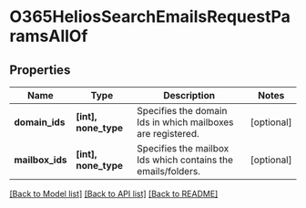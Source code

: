 # O365HeliosSearchEmailsRequestParamsAllOf


## Properties
Name | Type | Description | Notes
------------ | ------------- | ------------- | -------------
**domain_ids** | **[int], none_type** | Specifies the domain Ids in which mailboxes are registered. | [optional] 
**mailbox_ids** | **[int], none_type** | Specifies the mailbox Ids which contains the emails/folders. | [optional] 

[[Back to Model list]](../README.md#documentation-for-models) [[Back to API list]](../README.md#documentation-for-api-endpoints) [[Back to README]](../README.md)


